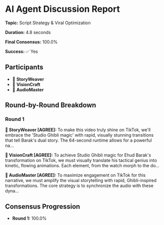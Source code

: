 # AI Agent Discussion Report

**Topic:** Script Strategy & Viral Optimization

**Duration:** 4.8 seconds

**Final Consensus:** 100.0%

**Success:** ✅ Yes

## Participants

- 📝 **StoryWeaver**
- 🎨 **VisionCraft**
- 🎵 **AudioMaster**

## Round-by-Round Breakdown

### Round 1

**📝 StoryWeaver [AGREE]:** To make this video truly shine on TikTok, we'll embrace the 'Studio Ghibli magic' with rapid, visually stunning transitions that tell Barak's dual story. The 64-second runtime allows for a powerful na...

**🎨 VisionCraft [AGREE]:** To achieve Studio Ghibli magic for Ehud Barak's transformation on TikTok, we must visually translate his tactical genius into kinetic, flowing animations.  Each element, from the watch morph to the do...

**🎵 AudioMaster [AGREE]:** To maximize engagement on TikTok for this narrative, we must amplify the visual storytelling with rapid, Ghibli-inspired transformations.  The core strategy is to synchronize the audio with these dyna...

## Consensus Progression

- **Round 1:** 100.0%

